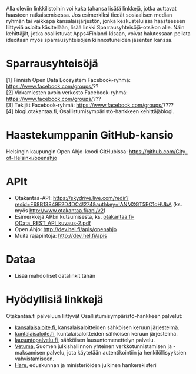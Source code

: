 Alla oleviin linkkilistoihin voi kuka tahansa lisätä linkkejä, jotka auttavat haasteen
ratkaisemisessa. Jos esimerkiksi tiedät sosiaalisen median ryhmän tai
vaikkapa kansalaisjärjestön, jonka keskusteluissa haasteeseen liittyviä asioita
käsitellään, lisää linkki Sparrausyhteisöjä-otsikon alle. Näin kehittäjät, jotka
osallistuvat Apps4Finland-kisaan, voivat halutessaan peilata ideoitaan myös
sparrausyhteisöjen kiinnostuneiden jäsenten kanssa.


Sparrausyhteisöjä
=================
[1] Finnish Open Data Ecosystem Facebook-ryhmä: https://www.facebook.com/groups/?? <br>
[2] Virkamiesten avoin verkosto Facebook-ryhmä: https://www.facebook.com/groups/??? <br>
[3] Tekijät Facebook-ryhmä: https://www.facebook.com/groups/???? <br>
[4] blogi.otakantaa.fi, Osallistumisympäristö-hankkeen kehittäjäblogi.

Haastekumppanin GitHub-kansio
=============================
Helsingin kaupungin Open Ahjo-koodi GitHubissa: https://github.com/City-of-Helsinki/openahjo

APIt
====
* Otakantaa-API: https://skydrive.live.com/redir?resid=F68B13849E2D4DC4!274&authkey=!ANMXGT5EC1oHUbA (ks. myös http://www.otakantaa.fi/api/v2)
* Esimerkkejä API:n kutsumisesta, ks. [otakantaa.fi-OData_REST_API_kuvaus-2.pdf](https://github.com/apps4finland/haaste-kansalaisen-aani/blob/master/data/otakantaa.fi-OData_REST_API_kuvaus-2.pdf)
* Open Ahjo: http://dev.hel.fi/apis/openahjo
* Muita rajapintoja: http://dev.hel.fi/apis

Dataa
=====
* Lisää mahdolliset datalinkit tähän

Hyödyllisiä linkkejä
====================

Otakantaa.fi palveluun liittyvät Osallistumisympäristö-hankkeen palvelut: <br>
* [kansalaisaloite.fi](https://www.kansalaisaloite.fi/fi), kansalaisaloitteiden sähköisen keruun järjestelmä. 
* [kuntalaisaloite.fi](https://www.kuntalaisaloite.fi/fi), kuntalaisaloitteiden sähköisen keruun järjestelmä. 
* [lausuntopalvelu.fi](http://www.lausuntopalvelu.fi/), sähköisen lausuntomenettelyn palvelu. 
* [Vetuma](http://www.suomi.fi/suomifi/tyohuone/yhteiset_palvelut/verkkotunnistaminen_ja_maksaminen_vetuma/tekninen_rajapinta/index.html), Suomen julkishallinnon yhteinen verkkotunnistamisen ja -maksamisen palvelu, jota 
käytetään autentikointiin ja henkilöllisyyksien vahvistamiseen. 
* [Hare](http://www.hare.vn.fi/), eduskunnan ja ministeriöiden julkinen hankerekisteri 

